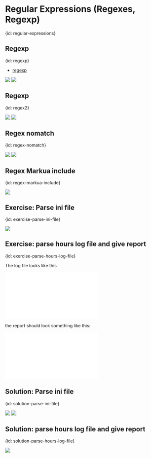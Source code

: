 # Regular Expressions (Regexes, Regexp)
{id: regular-expressions}

## Regexp
{id: regexp}


* [regexp](https://golang.org/pkg/regexp/)

![](examples/regex/regex.go)
![](examples/regex/regex.out)


## Regexp
{id: regex2}

![](examples/regex2/regex2.go)
![](examples/regex2/regex2.out)

## Regex nomatch
{id: regex-nomatch}

![](examples/regex-nomatch/regex_nomatch.go)
![](examples/regex-nomatch/regex_nomatch.out)

## Regex Markua include
{id: regex-markua-include}

![](examples/regex-markua-include/regex_markua_include.go)


## Exercise: Parse ini file
{id: exercise-parse-ini-file}

![](examples/parse-ini/data.ini)


## Exercise: parse hours log file and give report
{id: exercise-parse-hours-log-file}

The log file looks like this 

![](examples/parse-hours-log/timelog.log)

the report should look something like this: 

![](examples/parse-hours-log/timelog.txt)

## Solution: Parse ini file
{id: solution-parse-ini-file}

![](examples/parse-ini/parse_ini.go)
![](examples/parse-ini/parse_ini_test.go)

## Solution: parse hours log file and give report
{id: solution-parse-hours-log-file}

![](examples/parse-hours-log/parse_hours_log.go)




